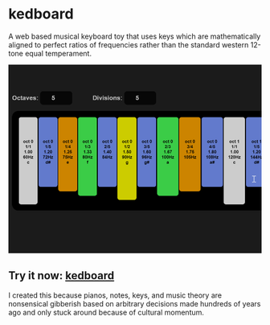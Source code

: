 # kedboard

A web based musical keyboard toy that uses keys which are mathematically aligned to perfect ratios of frequencies rather than the standard western 12-tone equal temperament. 

![example image](./image.png)

## Try it now: [kedboard](https://skeddles.github.io/kedboard/)

I created this because pianos, notes, keys, and music theory are nonsensical gibberish based on arbitrary decisions made hundreds of years ago and only stuck around because of cultural momentum.

